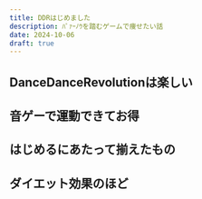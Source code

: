 ```yaml
---
title: DDRはじめました
description: ﾊﾟｧｰﾉｳを踏むゲームで痩せたい話
date: 2024-10-06
draft: true
---
```


## DanceDanceRevolutionは楽しい
## 音ゲーで運動できてお得
## はじめるにあたって揃えたもの
## ダイエット効果のほど
